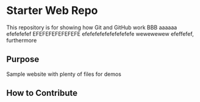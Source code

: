 # Starter Web Repo

This repository is for showing how Git and GitHub work
BBB
aaaaaa
efefefefef
EFEFEFEFEFEFEFE
efefefefefefefefefefe
wewewewew
efeffefef, furthermore
## Purpose

Sample website with plenty of files for demos

## How to Contribute

